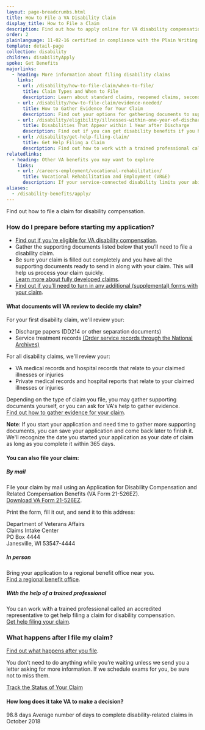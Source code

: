 ```yaml
---
layout: page-breadcrumbs.html
title: How to File a VA Disability Claim
display_title: How to File a Claim
description: Find out how to apply online for VA disability compensation, and what documents you'll need to start your application today.
order: 2
plainlanguage: 11-02-16 certified in compliance with the Plain Writing Act
template: detail-page
collection: disability
children: disabilityApply
spoke: Get Benefits
majorlinks:
  - heading: More information about filing disability claims
    links:
    - url: /disability/how-to-file-claim/when-to-file/
      title: Claim Types and When to File
      description: Learn about standard claims, reopened claims, secondary claims, and more.
    - url: /disability/how-to-file-claim/evidence-needed/
      title: How to Gather Evidence for Your Claim
      description: Find out your options for gathering documents to support your disability claim.
    - url: /disability/eligibility/illnesses-within-one-year-of-discharge/
      title: Disabilities That Appear within 1 Year after Discharge
      description: Find out if you can get disability benefits if you have signs of an illness within a year after being discharged from service.
    - url: /disability/get-help-filing-claim/
      title: Get Help Filing a Claim
      description: Find out how to work with a trained professional called an accredited representative to file your claim.
relatedlinks:
  - heading: Other VA benefits you may want to explore
    links:
    - url: /careers-employment/vocational-rehabilitation/
      title: Vocational Rehabilitation and Employment (VR&E)
      description: If your service-connected disability limits your ability to work or prevents you from working, find out if you can get VR&E benefits and services—like help exploring employment options and getting more training if required.
aliases:
  - /disability-benefits/apply/
---
```

<div itemscope itemtype ="http://schema.org/HowTo">
<div class="va-introtext" itemprop="description">

Find out how to file a claim for disability compensation.

</div>

### How do I prepare before starting my application?

- [Find out if you're eligible for VA disability compensation](/disability/eligibility/).
- Gather the supporting documents listed below that you’ll need to file a disability claim.
- Be sure your claim is filled out completely and you have all the supporting documents ready to send in along with your claim. This will help us process your claim quickly. <br>
[Learn more about fully developed claims](/disability/how-to-file-claim/evidence-needed/).
- [Find out if you’ll need to turn in any additional (supplemental) forms with your claim](/disability/how-to-file-claim/supplemental-forms/).


<div class="feature" markdown="1" itemprop="steps" itemscope itemtype ="http://schema.org/HowToSection">

<h4 itemprop="name">What documents will VA review to decide my claim?</h4>
<div itemprop="itemListElement">

For your first disability claim, we'll review your:

- Discharge papers (DD214 or other separation documents)
- Service treatment records [(Order service records through the National Archives)](https://www.archives.gov/veterans/military-service-records)

For all disability claims, we'll review your:

- VA medical records and hospital records that relate to your claimed illnesses or injuries
- Private medical records and hospital reports that relate to your claimed illnesses or injuries

Depending on the type of claim you file, you may gather supporting documents yourself, or you can ask for VA's help to gather evidence. <br>
[Find out how to gather evidence for your claim](/disability/how-to-file-claim/evidence-needed/).

**Note**: If you start your application and need time to gather more supporting documents, you can save your application and come back later to finish it. We'll recognize the date you started your application as your date of claim as long as you complete it within 365 days.
</div>
</div>


<div id="react-applicationStatus"></div>

<div itemprop="steps" itemscope itemtype ="http://schema.org/HowToSection">

<h4 itemprop="name">You can also file your claim:</h4>
<div itemprop="itemListElement">

##### By mail

File your claim by mail using an Application for Disability Compensation and Related Compensation Benefits (VA Form 21-526EZ). <br>[Download VA Form 21-526EZ](https://www.vba.va.gov/pubs/forms/VBA-21-526EZ-ARE.pdf).

Print the form, fill it out, and send it to this address:

<p class="va-address-block">
Department of Veterans Affairs<br>
Claims Intake Center<br>
PO Box 4444<br>
Janesville, WI 53547-4444<br>
</p>

##### In person

Bring your application to a regional benefit office near you. <br>
[Find a regional benefit office](/facilities/).

##### With the help of a trained professional

You can work with a trained professional called an accredited representative to get help filing a claim for disability compensation. <br>
[Get help filing your claim](/disability/get-help-filing-claim/).

</div>
</div>

<div itemprop="steps" itemscope itemtype ="http://schema.org/HowToSection">

<h3 itemprop="name">What happens after I file my claim?</h3>
<div itemprop="itemListElement">

[Find out what happens after you file](/disability/after-you-file-claim/).

You don’t need to do anything while you’re waiting unless we send you a letter asking for more information. If we schedule exams for you, be sure not to miss them.

<a class="usa-button-primary" href="/track-claims">Track the Status of Your Claim</a>

<span id="days-to-complete-claim"></span>
#### How long does it take VA to make a decision?

<div class="card information" markdown="0">
<span class="number">98.8 days</span>
<span class="description">Average number of days to complete disability-related claims in October 2018</span>
</div>
</div>
</div>

<br>
